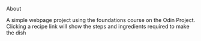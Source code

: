 About

A simple webpage project using the foundations course on the Odin Project.
Clicking a recipe link will show the steps and ingredients required to make the dish